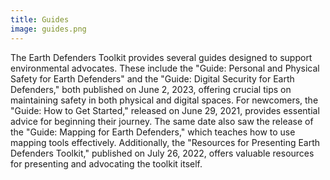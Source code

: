 ```yaml
---
title: Guides
image: guides.png
---
```


The Earth Defenders Toolkit provides several guides designed to support environmental advocates. These include the "Guide: Personal and Physical Safety for Earth Defenders" and the "Guide: Digital Security for Earth Defenders," both published on June 2, 2023, offering crucial tips on maintaining safety in both physical and digital spaces. For newcomers, the "Guide: How to Get Started," released on June 29, 2021, provides essential advice for beginning their journey. The same date also saw the release of the "Guide: Mapping for Earth Defenders," which teaches how to use mapping tools effectively. Additionally, the "Resources for Presenting Earth Defenders Toolkit," published on July 26, 2022, offers valuable resources for presenting and advocating the toolkit itself.

<app-button :color="true" link="/cultural-archiving" target="_self" text="Empezar"></app-button>
